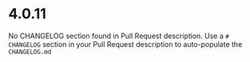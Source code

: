 # 4.0.11
No CHANGELOG section found in Pull Request description.
Use a `# CHANGELOG` section in your Pull Request description to auto-populate the `CHANGELOG.md`

